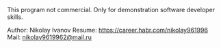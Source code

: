This program not commercial. Only for demonstration software developer skills.

Author: Nikolay Ivanov
Resume: https://career.habr.com/nikolay961996
Mail:   nikolay9619962@mail.ru
